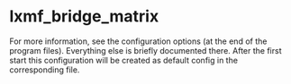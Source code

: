# lxmf_bridge_matrix
For more information, see the configuration options (at the end of the program files). Everything else is briefly documented there. After the first start this configuration will be created as default config in the corresponding file.
